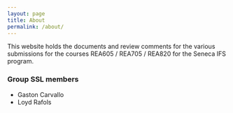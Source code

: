 ```yaml
---
layout: page
title: About
permalink: /about/
---
```


This website holds the documents and review comments for the various submissions for the courses REA605 / REA705 / REA820 for the Seneca IFS program.

### Group SSL members

- Gaston Carvallo
- Loyd Rafols
